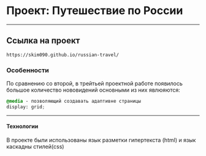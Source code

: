  # Проект: Путешествие по России
---
## Ссылка на проект
```
https://skim090.github.io/russian-travel/
```
### Особенности
По сравнению со второй, в трейтьей проектной работе появилось большое количество нововидений основными из них явлюяются:
```css
@media - позволяющий создавать адаптивне страницы
display: grid; 
```
---
#### Технологии
В проекте были использованы язык разметки гипертекста (html) и язык каскадны стилей(css) 
